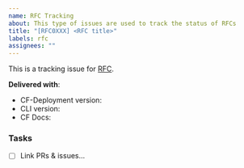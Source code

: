 ```yaml
---
name: RFC Tracking
about: This type of issues are used to track the status of RFCs
title: "[RFC0XXX] <RFC title>"
labels: rfc
assignees: ""
---
```


This is a tracking issue for [RFC<number>](<RFC-link>).

**Delivered with**:
- CF-Deployment version:
- CLI version:
- CF Docs:

### Tasks
- [ ] Link PRs & issues...
```
